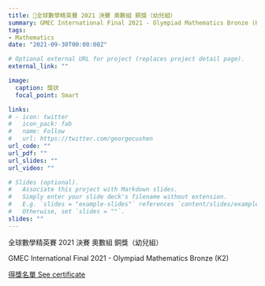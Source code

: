 ```yaml
---
title: 🥉全球數學精英賽 2021 決賽 奧數組 銅獎（幼兒組）
summary: GMEC International Final 2021 - Olympiad Mathematics Bronze (K2)
tags:
- Mathematics
date: "2021-09-30T00:00:00Z"

# Optional external URL for project (replaces project detail page).
external_link: ""

image:
  caption: 獎狀
  focal_point: Smart

links:
# - icon: twitter
#   icon_pack: fab
#   name: Follow
#   url: https://twitter.com/georgecushen
url_code: ""
url_pdf: ""
url_slides: ""
url_video: ""

# Slides (optional).
#   Associate this project with Markdown slides.
#   Simply enter your slide deck's filename without extension.
#   E.g. `slides = "example-slides"` references `content/slides/example-slides.md`.
#   Otherwise, set `slides = ""`.
slides: ""
---
```


全球數學精英賽 2021 決賽 奧數組 銅獎（幼兒組）

GMEC International Final 2021 - Olympiad Mathematics Bronze (K2)

[得獎名單 See certificate](http://www.firsteducation.hk/a/19/120/2021/0930/286.html)
